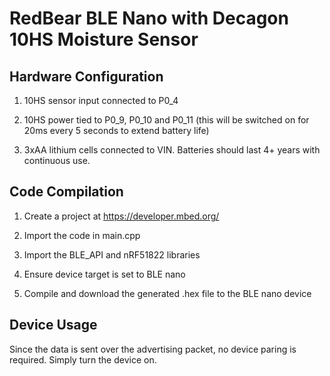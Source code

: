 RedBear BLE Nano with Decagon 10HS Moisture Sensor 
===================================================

Hardware Configuration
----------------------

1.  10HS sensor input connected to P0\_4

2.  10HS power tied to P0\_9, P0\_10 and P0\_11 (this will be switched on for 20ms every 5 seconds to extend battery life)

3.  3xAA lithium cells connected to VIN. Batteries should last 4+ years with continuous use.

Code Compilation
----------------

1.  Create a project at <https://developer.mbed.org/>

2.  Import the code in main.cpp

3.  Import the BLE\_API and nRF51822 libraries

4.  Ensure device target is set to BLE nano

5.  Compile and download the generated .hex file to the BLE nano device

Device Usage
------------

Since the data is sent over the advertising packet, no device paring is required. Simply turn the device on.
